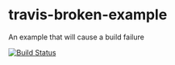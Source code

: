 # travis-broken-example

An example that will cause a build failure


[![Build Status](https://travis-ci.org/ShanBai6/travis-broken-example.svg?branch=master)](https://travis-ci.org/ShanBai6/travis-broken-example)
